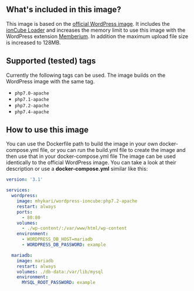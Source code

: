 ## What's included in this image?
This image is based on the [official WordPress image](https://hub.docker.com/_/wordpress/). It includes the [ionCube Loader](https://www.ioncube.com/loaders.php) and increases the memory limit to use this image with the WordPress extension [Memberium](https://memberium.com/). In addition the maximum upload file size is increased to 128MB.

## Supported (tested) tags
Currently the following tags can be used. The image builds on the WordPress image with the same tag.

* `php7.0-apache`
* `php7.1-apache`
* `php7.2-apache`
* `php7.4-apache`

## How to use this image
You can use the Dockerfile path to build the image in your own docker-compose.yml file, or you can run the build.yml file to create the image and then use that in your docker-compose.yml file
The image can be used identically to the official WordPress image. You can take a look at their description or use a **docker-compose.yml** similar like this:

```yml
version: '3.1'

services:
  wordpress:
    image: mhykari/wordpress-ioncube:php7.2-apache
    restart: always
    ports:
      - 80:80
    volumes:
      - ./wp-content/:/var/www/html/wp-content
    environment:
      - WORDPRESS_DB_HOST=mariadb
      - WORDPRESS_DB_PASSWORD: example

  mariadb:
    image: mariadb
    restart: always
    volumes: ./db-data:/var/lib/mysql
    environment:
      MYSQL_ROOT_PASSWORD: example

```
